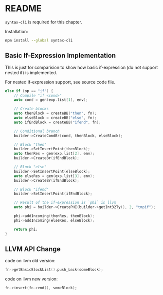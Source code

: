 # README

`syntax-cli` is required for this chapter.

Installation:

```bash
npm install --global syntax-cli
```

## Basic If-Expression Implementation

This is just for comparision to show how basic if-expression (do not support nested if) is implemented.

For nested if-expression support, see source code file.

```cpp
else if (op == "if") {
    // Compile "if <cond>"
    auto cond = gen(exp.list[1], env);

    // Create blocks
    auto thenBlock = createBB("then", fn);
    auto elseBlock = createBB("else", fn);
    auto ifEndBlock = createBB("ifend", fn);

    // Conditional branch
    builder->CreateCondBr(cond, thenBlock, elseBlock);

    // Block "then"
    builder->SetInsertPoint(thenBlock);
    auto thenRes = gen(exp.list[2], env);
    builder->CreateBr(ifEndBlock);

    // Block "else"
    builder->SetInsertPoint(elseBlock);
    auto elseRes = gen(exp.list[3], env);
    builder->CreateBr(ifEndBlock);

    // Block "ifend"
    builder->SetInsertPoint(ifEndBlock);

    // Result of the if-expression is `phi` in llvm
    auto phi = builder->CreatePHI(builder->getInt32Ty(), 2, "tmpif");

    phi->addIncoming(thenRes, thenBlock);
    phi->addIncoming(elseRes, elseBlock);

    return phi;
}
```

## LLVM API Change

code on llvm old version:

```cpp
fn->getBasicBlockList().push_back(someBlock);
```

code on llvm new version:

```cpp
fn->insert(fn->end(), someBlock);
```
